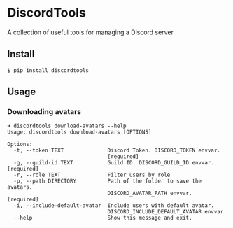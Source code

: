 # DiscordTools

A collection of useful tools for managing a Discord server

## Install
```
$ pip install discordtools
```

## Usage

### Downloading avatars
```
➜ discordtools download-avatars --help
Usage: discordtools download-avatars [OPTIONS]

Options:
  -t, --token TEXT              Discord Token. DISCORD_TOKEN envvar.
                                [required]
  -g, --guild-id TEXT           Guild ID. DISCORD_GUILD_ID envvar.  [required]
  -r, --role TEXT               Filter users by role
  -p, --path DIRECTORY          Path of the folder to save the avatars.
                                DISCORD_AVATAR_PATH envvar.  [required]
  -i, --include-default-avatar  Include users with default avatar.
                                DISCORD_INCLUDE_DEFAULT_AVATAR envvar.
  --help                        Show this message and exit.
```
